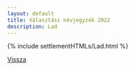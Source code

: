 ```yaml
---
layout: default
title: Választási névjegyzék 2022
description: Lad
---
```


{% include settlementHTMLs/Lad.html %}

[Vissza](./)